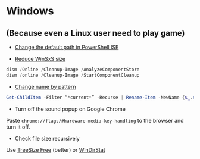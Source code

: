 # Windows

## (Because even a Linux user need to play game)

* [Change the default path in PowerShell ISE](https://stackoverflow.com/questions/32069265/how-to-set-powershell-default-directory/32069943)

* [Reduce WinSxS size](https://www.windowscentral.com/how-reclaim-space-reducing-size-winsxs-folder-windows-10)

```PowerShell
dism /Online /Cleanup-Image /AnalyzeComponentStore
dism /online /Cleanup-Image /StartComponentCleanup
```

* [Change name by pattern](https://devblogs.microsoft.com/scripting/use-powershell-to-rename-files-in-bulk/)

```PowerShell
Get-ChildItem -Filter “*current*” -Recurse | Rename-Item -NewName {$_.name -replace ‘current’,’old’ }
```

* Turn off the sound popup on Google Chrome

Paste `chrome://flags/#hardware-media-key-handling` to the browser and turn it off.

* Check file size recursively

Use [TreeSize Free](https://www.jam-software.com/treesize_free) (better) or [WinDirStat](https://windirstat.net/)
